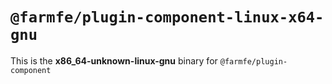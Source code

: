# `@farmfe/plugin-component-linux-x64-gnu`

This is the **x86_64-unknown-linux-gnu** binary for `@farmfe/plugin-component`
